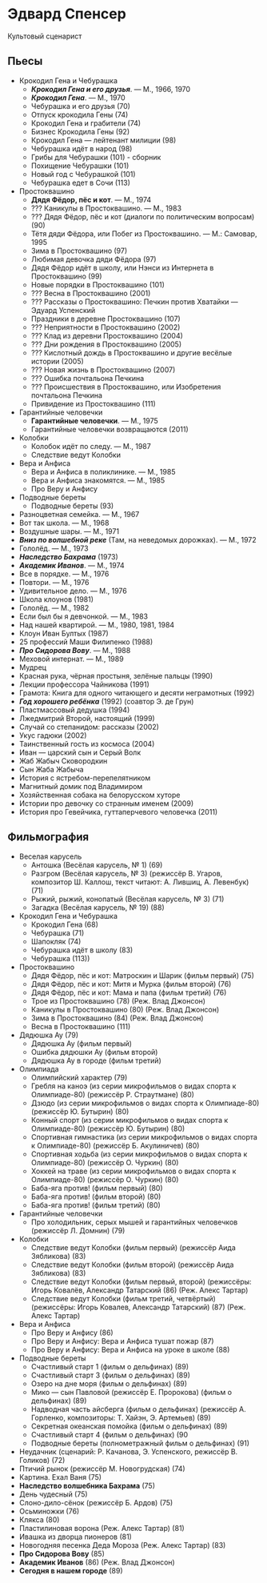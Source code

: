 # Эдвард Спенсер

Культовый сценарист

## Пьесы

*   Крокодил Гена и Чебурашка
    *   ***Крокодил Гена и его друзья***. — М., 1966, 1970
    *   ***Крокодил Гена***. — М., 1970
    *   Чебурашка и его друзья (70)
    *   Отпуск крокодила Гены (74)
    *   Крокодил Гена и грабители (74)
    *   Бизнес Крокодила Гены (92)
    *   Крокодил Гена — лейтенант милиции (98)
    *   Чебурашка идёт в народ (98)
    *   Грибы для Чебурашки (101) - сборник
    *   Похищение Чебурашки (101)
    *   Новый год с Чебурашкой (101)
    *   Чебурашка едет в Сочи (113)
*   Простоквашино
    *   **Дядя Фёдор, пёс и кот**. — М., 1974
    *   ??? Каникулы в Простоквашино. — М., 1983
    *   ??? Дядя Фёдор, пёс и кот (диалоги по политическим вопросам) (90)
    *   Тётя дяди Фёдора, или Побег из Простоквашино. — М.: Самовар, 1995
    *   Зима в Простоквашино (97)
    *   Любимая девочка дяди Фёдора (97)
    *   Дядя Фёдор идёт в школу, или Нэнси из Интернета в Простоквашино (99)
    *   Новые порядки в Простоквашино (101)
    *   ??? Весна в Простоквашино (2001)
    *   ??? Рассказы о Простоквашино: Печкин против Хватайки — Эдуард Успенский
    *   Праздники в деревне Простоквашино (107)
    *   ??? Неприятности в Простоквашино (2002)
    *   ??? Клад из деревни Простоквашино (2004)
    *   ??? Дни рождения в Простоквашино (2005)
    *   ??? Кислотный дождь в Простоквашино и другие весёлые истории (2005)
    *   ???  Новая жизнь в Простоквашино (2007)
    *   ??? Ошибка почтальона Печкина
    *   ??? Происшествия в Простоквашино, или Изобретения почтальона Печкина
    *   Привидение из Простоквашино (111)
*   Гарантийные человечки
    *   **Гарантийные человечки**. — М., 1975
    *   Гарантийные человечки возвращаются (2011)
*   Колобки
    *   Колобок идёт по следу. — М., 1987
    *   Следствие ведут Колобки
*   Вера и Анфиса
    *   Вера и Анфиса в поликлинике. — М., 1985
    *   Вера и Анфиса знакомятся. — М., 1985
    *   Про Веру и Анфису
*   Подводные береты
    *   Подводные береты (93)
*   Разноцветная семейка. — М., 1967
*   Вот так школа. — М., 1968
*   Воздушные шары. — М., 1971
*   ***Вниз по волшебной реке*** (Там, на неведомых дорожках). — М., 1972
*   Гололёд. — М., 1973
*   ***Наследство Бахрама*** (1973)
*   ***Академик Иванов***. — М., 1974
*   Все в порядке. — М., 1976
*   Повтори. — М., 1976
*   Удивительное дело. — М., 1976
*   Школа клоунов (1981)
*   Гололёд. — М., 1982
*   Если был бы я девчонкой. — М., 1983
*   Над нашей квартирой. — М., 1980, 1981, 1984
*   Клоун Иван Бултых (1987)
*   25 профессий Маши Филипенко (1988)
*   ***Про Сидорова Вову***. — М., 1988
*   Меховой интернат. — М., 1989
*   Мудрец
*   Красная рука, чёрная простыня, зелёные пальцы (1990)
*   Лекции профессора Чайникова (1991)
*   Грамота: Книга для одного читающего и десяти неграмотных (1992)
*   ***Год хорошего ребёнка*** (1992) (соавтор Э. де Грун)
*   Пластмассовый дедушка (1994)
*   Лжедмитрий Второй, настоящий (1999)
*   Случай со степанидом: рассказы (2002)
*   Укус гадюки (2002)
*   Таинственный гость из космоса (2004)
*   Иван — царский сын и Серый Волк
*   Жаб Жабыч Сковородкин
*   Сын Жаба Жабыча
*   История с ястребом-перепелятником
*   Магнитный домик под Владимиром
*   Хозяйственная собака на белорусском хуторе
*   Истории про девочку со странным именем (2009)
*   История про Гевейчика, гуттаперчевого человечка (2011)

## Фильмография

*   Веселая карусель
    *   Антошка (Весёлая карусель, № 1) (69)
    *   Разгром (Весёлая карусель, № 3) (режиссёр В. Угаров, композитор Ш. Каллош, текст читают: А. Лившиц, А. Левенбук) (71)
    *   Рыжий, рыжий, конопатый (Весёлая карусель, № 3) (71)
    *   Загадка (Весёлая карусель, № 19) (88)
*   Крокодил Гена и Чебурашка
    *   Крокодил Гена (68)
    *   Чебурашка (71)
    *   Шапокляк (74)
    *   Чебурашка идёт в школу (83)
    *   Чебурашка (113))
*   Простоквашино
    *   Дядя Фёдор, пёс и кот: Матроскин и Шарик (фильм первый) (75)
    *   Дядя Фёдор, пёс и кот: Митя и Мурка (фильм второй) (76)
    *   Дядя Фёдор, пёс и кот: Мама и папа (фильм третий) (76)
    *   Трое из Простоквашино (78) (Реж. Влад Джонсон)
    *   Каникулы в Простоквашино (80) (Реж. Влад Джонсон)
    *   Зима в Простоквашино (84) (Реж. Влад Джонсон)
    *   Весна в Простоквашино (111)
*   Дядюшка Ау (79)
    *   Дядюшка Ау (фильм первый)
    *   Ошибка дядюшки Ау (фильм второй)
    *   Дядюшка Ау в городе (фильм третий)
*   Олимпиада
    *   Олимпийский характер (79)
    *   Гребля на каноэ (из серии микрофильмов о видах спорта к Олимпиаде-80) (режиссёр Р. Страутмане) (80)
    *   Дзюдо (из серии микрофильмов о видах спорта к Олимпиаде-80) (режиссёр Ю. Бутырин) (80)
    *   Конный спорт (из серии микрофильмов о видах спорта к Олимпиаде-80) (режиссёр Ю. Бутырин) (80)
    *   Спортивная гимнастика (из серии микрофильмов о видах спорта к Олимпиаде-80) (режиссёр Б. Акулиничев) (80)
    *   Спортивная ходьба (из серии микрофильмов о видах спорта к Олимпиаде-80) (режиссёр О. Чуркин) (80)
    *   Хоккей на траве (из серии микрофильмов о видах спорта к Олимпиаде-80) (режиссёр О. Чуркин) (80)
    *   Баба-яга против! (фильм первый) (80)
    *   Баба-яга против! (фильм второй) (80)
    *   Баба-яга против! (фильм третий) (80)
*   Гарантийные человечки
    *   Про холодильник, серых мышей и гарантийных человечков (режиссёр Л. Домнин) (79)
*   Колобки
    *   Следствие ведут Колобки (фильм первый) (режиссёр Аида Зябликова) (83)
    *   Следствие ведут Колобки (фильм второй) (режиссёр Аида Зябликова) (83)
    *   Следствие ведут Колобки (фильм первый, второй) (режиссёры: Игорь Ковалёв, Александр Татарский (86) (Реж. Алекс Тартар)
    *   Следствие ведут Колобки (фильм третий, четвёртый) (режиссёры: Игорь Ковалев, Александр Татарский) (87) (Реж. Алекс Тартар)
*   Вера и Анфиса
    *   Про Веру и Анфису (86)
    *   Про Веру и Анфису: Вера и Анфиса тушат пожар (87)
    *   Про Веру и Анфису: Вера и Анфиса на уроке в школе (88)
*   Подводные береты
    *   Счастливый старт 1 (фильм о дельфинах) (89)
    *   Счастливый старт 3 (фильм о дельфинах) (89)
    *   Озеро на дне моря (фильм о дельфинах) (89)
    *   Мико — сын Павловой (режиссёр Е. Пророкова) (фильм о дельфинах) (89)
    *   Надводная часть айсберга (фильм о дельфинах) (режиссёр А. Горленко, композиторы: Т. Хайэн, Э. Артемьев) (89)
    *   Секретная океанская помойка (фильм о дельфинах) (89)
    *   Счастливый старт 4 (фильм о дельфинах) (90
    *   Подводные береты (полнометражный фильм о дельфинах) (91)
*   Неудачник (сценарий: Р. Качанова, Э. Успенского, режиссёр В. Голиков) (72)
*   Птичий рынок (режиссёр М. Новогрудская) (74)
*   Картина. Ехал Ваня (75)
*   **Наследство волшебника Бахрама** (75)
*   День чудесный (75)
*   Слоно-дило-сёнок (режиссёр Б. Ардов) (75)
*   Осьминожки (76)
*   Клякса (80)
*   Пластилиновая ворона (Реж. Алекс Тартар) (81)
*   Ивашка из дворца пионеров (81)
*   Новогодняя песенка Деда Мороза (Реж. Алекс Тартар) (83)
*   **Про Сидорова Вову** (85)
*   **Академик Иванов** (86) (Реж. Влад Джонсон)
*   **Сегодня в нашем городе** (89)
